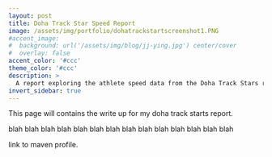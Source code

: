 ```yaml
---
layout: post
title: Doha Track Star Speed Report
image: /assets/img/portfolio/dohatrackstartscreenshot1.PNG
#accent_image: 
#  background: url('/assets/img/blog/jj-ying.jpg') center/cover
#  overlay: false
accent_color: '#ccc'
theme_color: '#ccc'
description: >
  A report exploring the athlete speed data from the Doha Track Stars running group.
invert_sidebar: true
---
```


This page will contains the write up for my doha track starts report.

blah blah blah blah blah blah blah blah blah blah blah blah blah blah 


link to maven profile.
